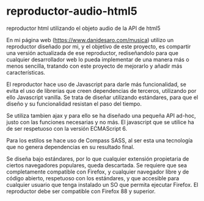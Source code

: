 # reproductor-audio-html5
reproductor html utilizando el objeto audio de la API de html5

En mi página web (https://www.danidesaro.com/musica) utilizo un reproductor diseñado por mi, y el objetivo de este proyecto, es compartir una versión actualizada de ese  reproductor, rediseñandolo para que cualquier desarrollador web lo pueda implementar de una manera más o menos sencilla, tratando con este proyecto de mejorarlo y añadir más características.

El reproductor hace uso de Javascript para darle más funcionalidad, se evita el uso de librerias que creen dependencias de terceros, utilizando por ello Javascript vanilla. Se trata de diseñar utilizando estándares, para que el diseño y su funcionalidad resistan el paso del tiempo.

Se utiliza tambien ajax y para ello se ha diseñado una pequeña API ad-hoc, justo con las  funciones necesarias y no más. El javascript que se utilice ha de ser respetuoso con la versión ECMAScript 6. 

Para los estilos se hace uso de Compass SASS, al ser esta una tecnología que no genera dependencias en su resultado final.

Se diseña bajo estándares, por lo que cualquier extensión propietaria de ciertos navegadores populares, queda descartada. Se requiere que sea completamente compatible con Firefox, y cualquier navegador libre y de código abierto, respetuoso con los estándares, y que accesible para cualquier usuario que tenga instalado un SO que permita ejecutar Firefox.
El reproductor debe ser compatible con Firefox 88 y superior.






